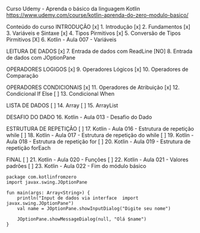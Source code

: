Curso Udemy - Aprenda o básico da linguagem Kotlin
https://www.udemy.com/course/kotlin-aprenda-do-zero-modulo-basico/

Conteúdo do curso
INTRODUÇÃO
[x] 1. Introdução
[x] 2. Fundamentos
[x] 3. Variáveis e Sintaxe
[x] 4. Tipos Pirmitivos
[x] 5. Conversão de Tipos Pirmitivos
[X] 6. Kotlin - Aula 007 - Variáveis

LEITURA DE DADOS
[x] 7. Entrada de dados com ReadLine
[NO] 8. Entrada de dados com JOptionPane

OPERADORES LOGIGOS
[x] 9. Operadores Lógicos
[x] 10. Operadores de Comparação

OPERADORES CONDICIONAIS
[x] 11. Operadores de Atribuição
[x] 12. Condicional If Else
[	] 13. Condicional When

LISTA DE DADOS
[	] 14. Array
[	] 15. ArrayList

DESAFIO DO DADO
16. Kotlin - Aula 013 - Desafio do Dado

ESTRUTURA DE REPETIÇÃO
[	] 17. Kotlin - Aula 016 - Estrutura de repetição while
[	] 18. Kotlin - Aula 017 - Estrutura de repetição do while
[	] 19. Kotlin - Aula 018 - Estrutura de repetição for
[	] 20. Kotlin - Aula 019 - Estrutura de repetição forEach

FINAL
[	] 21. Kotlin - Aula 020 - Funções
[	] 22. Kotlin - Aula 021 - Valores padrões
[	] 23. Kotlin - Aula 022 - Fim do módulo básico


```
package com.kotlinfromzero
import javax.swing.JOptionPane

fun main(args: Array<String>) {
    println("Input de dados via interface  import javax.swing.JOptionPane")
    val name = JOptionPane.showInputDialog("Digite seu nome")

    JOptionPane.showMessageDialog(null, "Olá $name")
}


```